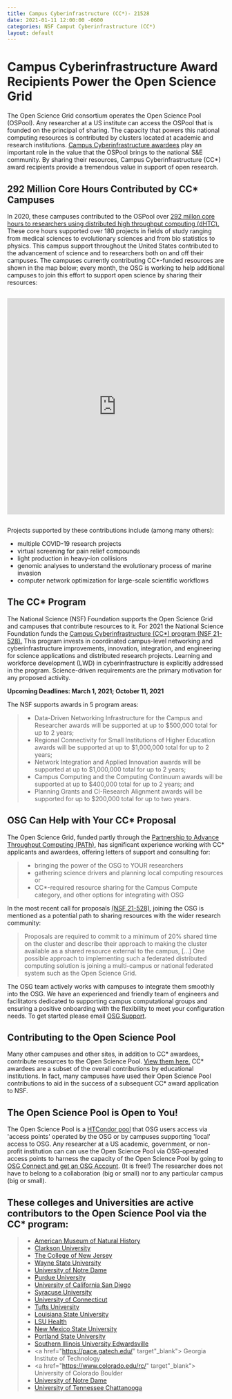 ```yaml
---
title: Campus Cyberinfrastructure (CC*)- 21528
date: 2021-01-11 12:00:00 -0600
categories: NSF Camput Cyberinfrastructure (CC*)
layout: default
---
```


Campus Cyberinfrastructure Award Recipients Power the Open Science Grid
=======================================================================

The Open Science Grid consortium operates the Open Science Pool (OSPool). Any researcher at a US institute can access the OSPool that is founded on the principal of sharing. The capacity that powers this national computing resources is contributed by clusters located at academic and research institutions. [Campus Cyberinfrastructure awardees](https://www.nsf.gov/funding/pgm_summ.jsp?pims_id=504748) play an important role in the value that the OSPool brings to the national S&E community. By sharing their resources, Campus Cyberinfrastructure (CC*) award recipients provide a tremendous value in support of open research.

<h2>292 Million Core Hours Contributed by CC* Campuses</h2>

In 2020, these campuses contributed to the OSPool over [292 millon core hours to researchers using distributed high throughput computing (dHTC).](https://gracc.opensciencegrid.org/) These core hours supported over 180 projects in fields of study ranging from  medical sciences to evolutionary sciences and from  bio statistics to physics. This campus support throughout the United States contributed to the advancement of science and to researchers both on and off their campuses. The campuses currently contributing CC*-funded resources are shown in the map below; every month, the OSG is working to help additional campuses to join this effort to support open science by sharing their resources:

<iframe width="100%" height="500px" frameBorder="0" style="margin-bottom:1em; margin-top:1em" src="https://map.opensciencegrid.org/map/iframe?view=CCStar#38.61687,-97.86621|4|hybrid"></iframe>

Projects supported by these contributions include (among many others):

- multiple COVID-19 research projects
- virtual screening for pain relief compounds
- light production in heavy-ion collisions 
- genomic analyses to understand the evolutionary process of marine invasion
- computer network optimization for large-scale scientific workflows


The CC* Program
---------------

The National Science (NSF) Foundation supports the Open Science Grid and campuses that contribute resources to it. For 2021 the National Science Foundation funds the <a href="https://www.nsf.gov/funding/pgm_summ.jsp?pims_id=504748" target="_blank"> Campus Cyberinfrastructure (CC*) program (NSF 21-528).</a>
This program invests in coordinated campus-level networking and cyberinfrastructure improvements, innovation, integration, and engineering for science applications and distributed research projects. Learning and workforce development (LWD) in cyberinfrastructure is explicitly addressed in the program. Science-driven requirements are the primary motivation for any proposed activity.

**Upcoming Deadlines: March 1, 2021; October 11, 2021** 

The NSF supports awards in 5 program areas:
>- 	Data-Driven Networking Infrastructure for the Campus and Researcher awards will be supported at up to $500,000 total for up to 2 years;
>- 	Regional Connectivity for Small Institutions of Higher Education awards will be supported at up to $1,000,000 total for up to 2 years;
>- 	Network Integration and Applied Innovation awards will be supported at up to $1,000,000 total for up to 2 years; 
>- 	Campus Computing and the Computing Continuum awards will be supported at up to $400,000 total for up to 2 years; and
>- 	Planning Grants and CI-Research Alignment awards will be supported for up to $200,000 total for up to two years.

<h2>OSG Can Help with Your CC* Proposal</h2>

The Open Science Grid, funded partly through the <a href="https://path-cc.io/" target="_blank"> Partnership to Advance Throughput Computing (PATh)</a>, has significant experience working with CC* applicants and awardees, offering letters of support and consulting for:

>- bringing the power of the OSG to YOUR researchers
>- gathering science drivers and planning local computing resources or
>- CC*-required resource sharing for the Campus Compute category, and other options for integrating with OSG

In the most recent call for proposals <a href="https://www.nsf.gov/funding/pgm_summ.jsp?pims_id=504748" target="_blank">(NSF 21-528)</a>, joining the OSG is mentioned as a potential path to sharing resources with the wider research community:

> Proposals are required to commit to a minimum of 20% shared time on the cluster and describe their
> approach to making the cluster available as a shared resource external to the campus, [...] One
> possible approach to implementing such a federated distributed computing solution is joining a multi-campus
> or national federated system such as the Open Science Grid.

The OSG team actively works with campuses to integrate them smoothly into the OSG. We have an experienced and friendly team of engineers and facilitators dedicated to supporting campus computational groups and ensuring a positive onboarding with the flexibility to meet your configuration needs. To get started please email [OSG Support](mailto:support@osgconnect.net).

<h2>Contributing to the Open Science Pool</h2>

Many other campuses and other sites, in addition to CC* awardees, contribute resources to the Open Science Pool. <a href="https://map.opensciencegrid.org/map/iframe?view=EduvsOther#29.22889,-90.08789|4|terrain" target="_blank">View them here.</a> CC* awardees are a subset of the overall contributions by educational institutions. In fact, many campuses have used their Open Science Pool contributions to aid in the success of a subsequent CC* award application to NSF. 

<h2>The Open Science Pool is Open to You!</h2>
The Open Science Pool is a <a href="https://research.cs.wisc.edu/htcondor/" target="_blank">HTCondor pool</a> that OSG users access via 'access points' operated by the OSG or by campuses supporting 'local' access to OSG. Any researcher at a US academic, government, or non-profit institution can can use the Open Science Pool via OSG-operated access points to harness the capacity of the Open Science Pool by going to <a href="https://www.osgconnect.net/" target="_blank">OSG Connect and get an OSG Account</a>. (It is free!) The researcher does not have to belong to a collaboration (big or small) nor to any particular campus (big or small).  

<h2>These colleges and Universities are active contributors to the Open Science Pool via the CC* program: </h2>

>- <a href="https://www.amnh.org/research/computational-sciences" target="_blank">American Museum of Natural History</a>
>- <a href="https://sites.clarkson.edu/acres/" target="_blank">Clarkson University</a>
>- <a href="https://computerscience.tcnj.edu/cs-programs-research/funded-projects/" target="_blank">The College of New Jersey</a>
>- <a href="https://www.nsf.gov/awardsearch/showAward?AWD_ID=1925467&HistoricalAwards=false" target="_blank">Wayne State University</a>
>- <a href="https://news.research.university/2019/10/31/the-research-university-tru-896/" target="_blank">University of Notre Dame</a> 
>- <a href="https://www.purdue.edu/newsroom/releases/2019/Q3/nsf-supports-purdue-team-developing-online-manufacturing-education.html" target="_blank">Purdue University</a>
>- <a href="https://ucsdnews.ucsd.edu/pressrelease/sdsc-awarded-nsf-grant-for-triton-shared-computing-cluster-upgrade" target="_blank">University of California San Diego</a>
>- <a href="https://news.syr.edu/blog/2020/09/03/national-science-foundation-awards-390000-to-syracuse-university-computing-initiative/" target="_blank"> Syracuse University</a>
>- <a href="https://news.engr.uconn.edu/500k-nsf-grant-awarded-to-dr-bing-wang-uconn-health-center-2.php" target="_blank">University of Connecticut</a>
>- <a href="https://now.tufts.edu/articles/tufts-awarded-nsf-grant-expand-big-data-innovation-and-discovery" target="_blank"> Tufts University</a>
>- <a href="http://www.hpc.lsu.edu/about/index.php" target="_blank"> Louisiana State University</a>
>- <a href="https://www.lsuhsc.edu/" target="_blank"> LSU Health</a>
>- <a href="https://newscenter.nmsu.edu/Articles/view/14445/nsf-grant-brings-high-performance-computing-to-new-mexico-students-faculty" target="_blank"> New Mexico State University</a>
>- <a href="https://www.pdx.edu/news/psu-receives-5m-federal-grant-improve-access-stem-education-underrepresented-students" target="_blank"> Portland State University</a>
>- <a href="https://www.siue.edu/its/cyberinfrastructure/" target="_blank"> Southern Illinois University Edwardsville</a>
>- <a href="https://pace.gatech.edu/" target"_blank"> Georgia Institute of Technology</a>
>- <a href="https://www.colorado.edu/rc/" target"_blank"> University of Colorado Boulder</a>
>- <a href="https://crc.nd.edu/" target="_blank"> University of Notre Dame</a>
>- <a href="https://www.utc.edu/research/simcenter/research-thrusts/high-performance-computing-and-algorithms" target="_blank"> University of Tennessee Chattanooga</a>
